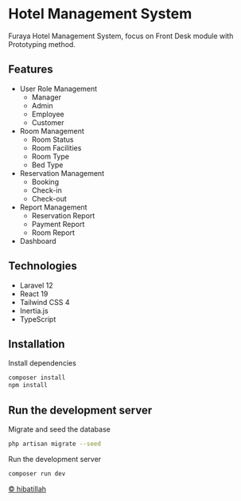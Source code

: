 # Hotel Management System

Furaya Hotel Management System, focus on Front Desk module with Prototyping method.

## Features

- User Role Management
  - Manager
  - Admin
  - Employee
  - Customer
- Room Management
  - Room Status
  - Room Facilities
  - Room Type
  - Bed Type
- Reservation Management
  - Booking
  - Check-in
  - Check-out
- Report Management
  - Reservation Report
  - Payment Report
  - Room Report
- Dashboard

## Technologies

- Laravel 12
- React 19
- Tailwind CSS 4
- Inertia.js
- TypeScript

## Installation

Install dependencies

```bash
composer install
npm install
```

## Run the development server

Migrate and seed the database

```bash
php artisan migrate --seed
```

Run the development server

```bash
composer run dev
```

[© hibatillah](https://github.com/hibatillah)
